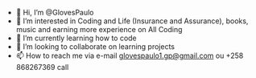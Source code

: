 - 👋 Hi, I’m @GlovesPaulo
- 👀 I’m interested in Coding and Life (Insurance and Assurance), books, music and earning more experience on All Coding
- 🌱 I’m currently learning how to code
- 💞️ I’m looking to collaborate on learning projects
- 📫 How to reach me  via e-mail glovespaulo1.gp@gmail.com ou +258 868267369 call

<!---
GlovesPaulo/GlovesPaulo is a ✨ special ✨ repository because its `README.md` (this file) appears on your GitHub profile.
You can click the Preview link to take a look at your changes.
--->
